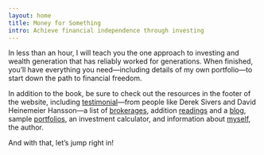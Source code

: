 ```yaml
---
layout: home
title: Money for Something
intro: Achieve financial independence through investing
---
```


In less than an hour, I will teach you the one approach to investing and wealth generation that has reliably worked for generations. When finished, you’ll have everything you need—including details of my own portfolio—to start down the path to financial freedom.

In addition to the book, be sure to check out the resources in the footer of the website, including [testimonial](/praise/)—from people like Derek Sivers and David Heinemeier Hansson—a list of  [brokerages](/brokerages/), addition [readings](/books/) and a [blog](/blog/), sample [portfolios](/portfolios/), an investment calculator, and information about [myself](/about/), the author.

And with that, let’s jump right in!